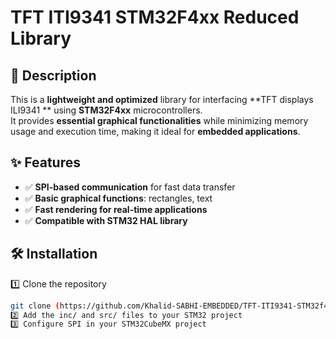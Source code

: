 # TFT ITI9341 STM32F4xx Reduced Library  

## 📖 Description  
This is a **lightweight and optimized** library for interfacing **TFT displays ILI9341 ** using **STM32F4xx** microcontrollers.  
It provides **essential graphical functionalities** while minimizing memory usage and execution time, making it ideal for **embedded applications**.  

## ✨ Features  
- ✅ **SPI-based communication** for fast data transfer  
- ✅ **Basic graphical functions**: rectangles, text  
- ✅ **Fast rendering for real-time applications**  
- ✅ **Compatible with STM32 HAL library**  

## 🛠️ Installation  
1️⃣ Clone the repository  
```bash
git clone (https://github.com/Khalid-SABHI-EMBEDDED/TFT-ITI9341-STM32f4xx-REDUCED-LIBRARY.git)
2️⃣ Add the inc/ and src/ files to your STM32 project
3️⃣ Configure SPI in your STM32CubeMX project
